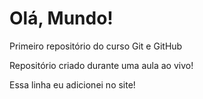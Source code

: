 # Olá, Mundo!
 Primeiro repositório do curso  Git e GitHub

Repositório criado durante uma aula ao vivo!

Essa linha eu adicionei no site!
